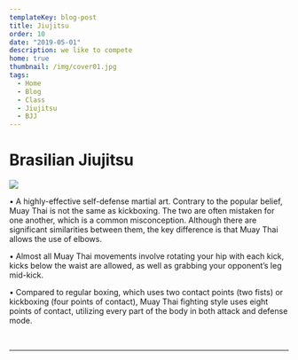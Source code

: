 ```yaml
---
templateKey: blog-post
title: Jiujitsu
order: 10
date: "2019-05-01"
description: we like to compete
home: true
thumbnail: /img/cover01.jpg
tags:
  - Home
  - Blog
  - Class
  - Jiujitsu
  - BJJ
---
```


# Brasilian Jiujitsu

![](/img/dsc6897.jpg)

• A highly-effective self-defense martial art. Contrary to the popular belief, Muay Thai is not the same as kickboxing. The two are often mistaken for one another, which is a common misconception. Although there are significant similarities between them, the key difference is that Muay Thai allows the use of elbows.

• Almost all Muay Thai movements involve rotating your hip with each kick, kicks below the waist are allowed, as well as grabbing your opponent’s leg mid-kick.

• Compared to regular boxing, which uses two contact points (two fists) or kickboxing (four points of contact), Muay Thai fighting style uses eight points of contact, utilizing every part of the body in both attack and defense mode.

<br>

---

